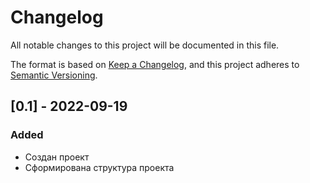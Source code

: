 # Changelog
All notable changes to this project will be documented in this file.

The format is based on [Keep a Changelog](https://keepachangelog.com/ru/1.0.0/),
and this project adheres to [Semantic Versioning](https://semver.org/spec/v2.0.0.html).

## [0.1] - 2022-09-19
### Added
- Создан проект
- Сформирована структура проекта
